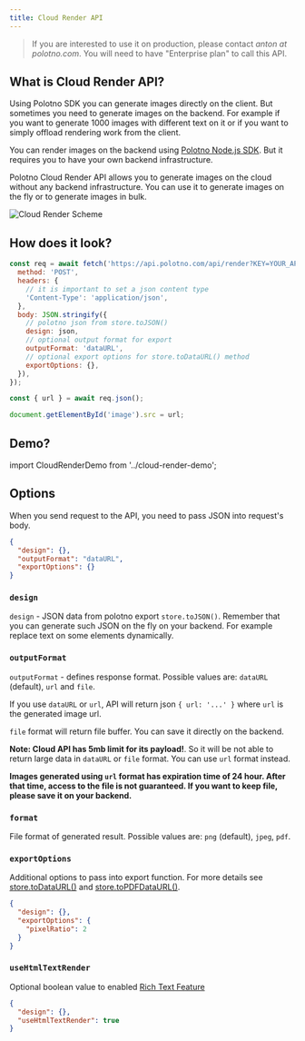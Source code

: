 ```yaml
---
title: Cloud Render API
---
```


> If you are interested to use it on production, please contact _anton at polotno.com_.
> You will need to have "Enterprise plan" to call this API.

## What is Cloud Render API?

Using Polotno SDK you can generate images directly on the client. But sometimes you need to generate images on the backend. For example if you want to generate 1000 images with different text on it or if you want to simply offload rendering work from the client.

You can render images on the backend using [Polotno Node.js SDK](/docs/server-side). But it requires you to have your own backend infrastructure.

Polotno Cloud Render API allows you to generate images on the cloud without any backend infrastructure. You can use it to generate images on the fly or to generate images in bulk.

![Cloud Render Scheme](/img/cloud-render-scheme.jpg)

## How does it look?

```js
const req = await fetch('https://api.polotno.com/api/render?KEY=YOUR_API_KEY', {
  method: 'POST',
  headers: {
    // it is important to set a json content type
    'Content-Type': 'application/json',
  },
  body: JSON.stringify({
    // polotno json from store.toJSON()
    design: json,
    // optional output format for export
    outputFormat: 'dataURL',
    // optional export options for store.toDataURL() method
    exportOptions: {},
  }),
});

const { url } = await req.json();

document.getElementById('image').src = url;
```

## Demo?

import CloudRenderDemo from '../cloud-render-demo';

<CloudRenderDemo />

<!-- <iframe
    src="https://codesandbox.io/embed/github/polotno-project/polotno-site/tree/source/examples/cloud-render?fontsize=11&hidenavigation=1&theme=dark&view=preview"
    style={{
      width: '100%',
      height: '700px',
      border: 0,
      overflow: 'hidden',
    }}
    title="Polotno demo"
    allow="geolocation; microphone; camera; midi; vr; accelerometer; gyroscope; payment; ambient-light-sensor; encrypted-media; usb"
    sandbox="allow-modals allow-forms allow-popups allow-scripts allow-same-origin allow-downloads"
  ></iframe> -->

## Options

When you send request to the API, you need to pass JSON into request's body.

```json
{
  "design": {},
  "outputFormat": "dataURL",
  "exportOptions": {}
}
```

### `design`

`design` - JSON data from polotno export `store.toJSON()`. Remember that you can generate such JSON on the fly on your backend. For example replace text on some elements dynamically.

### `outputFormat`

`outputFormat` - defines response format. Possible values are: `dataURL` (default), `url` and `file`.

If you use `dataURL` or `url`, API will return json `{ url: '...' }` where `url` is the generated image url.

`file` format will return file buffer. You can save it directly on the backend.

**Note: Cloud API has 5mb limit for its payload!**. So it will be not able to return large data in `dataURL` or `file` format. You can use `url` format instead.

**Images generated using `url` format has expiration time of 24 hour. After that time, access to the file is not guaranteed. If you want to keep file, please save it on your backend.**

### `format`

File format of generated result. Possible values are: `png` (default), `jpeg`, `pdf`.

### `exportOptions`

Additional options to pass into export function. For more details see [store.toDataURL()](https://polotno.com/docs/store-overview/#await-storetodataurl) and [store.toPDFDataURL()](https://polotno.com/docs/store-overview/#async-storetopdfdataurl).

```json
{
  "design": {},
  "exportOptions": {
    "pixelRatio": 2
  }
}
```

### `useHtmlTextRender`

Optional boolean value to enabled [Rich Text Feature](/docs/rich-text/)

```json
{
  "design": {},
  "useHtmlTextRender": true
}
```
